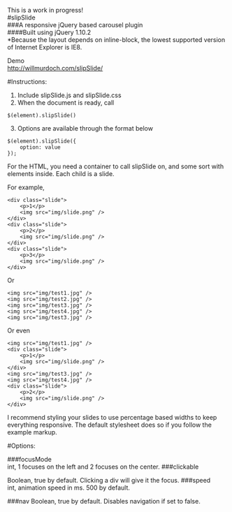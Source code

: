 This is a work in progress!  
#slipSlide  
###A responsive jQuery based carousel plugin  
####Built using jQuery 1.10.2  
*Because the layout depends on inline-block, the lowest supported version of Internet Explorer is IE8.

Demo  
http://willmurdoch.com/slipSlide/

#Instructions:

1) Include slipSlide.js and slipSlide.css  
2) When the document is ready, call  

```
$(element).slipSlide()
```

3) Options are available through the format below  

```
$(element).slipSlide({
	option: value
});
```

For the HTML, you need a container to call slipSlide on, and some sort with elements inside. Each child is a slide.  

For example,  
```
<div class="slide">
	<p>1</p>
	<img src="img/slide.png" />
</div>
<div class="slide">
	<p>2</p>
	<img src="img/slide.png" />
</div>
<div class="slide">
	<p>3</p>
	<img src="img/slide.png" />
</div>
```

Or  
```
<img src="img/test1.jpg" />
<img src="img/test2.jpg" />
<img src="img/test3.jpg" />
<img src="img/test4.jpg" />
<img src="img/test3.jpg" />
```

Or even
```
<img src="img/test1.jpg" />
<div class="slide">
	<p>1</p>
	<img src="img/slide.png" />
</div>
<img src="img/test3.jpg" />
<img src="img/test4.jpg" />
<div class="slide">
	<p>2</p>
	<img src="img/slide.png" />
</div>
```

I recommend styling your slides to use percentage based widths to keep everything responsive. The default stylesheet does so if you follow the example markup.

#Options:

###focusMode  
int, 1 focuses on the left and 2 focuses on the center.
###clickable

Boolean, true by default. Clicking a div will give it the focus.
###speed   
int, animation speed in ms. 500 by default.

###nav
Boolean, true by default. Disables navigation if set to false.
